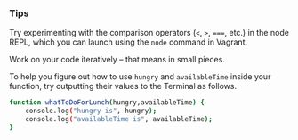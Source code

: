### Tips
Try experimenting with the comparison operators (`<`, `>`, `===`, etc.) in the node REPL, which you can launch using the `node` command in Vagrant.

Work on your code iteratively – that means in small pieces. 

To help you figure out how to use `hungry` and `availableTime` inside your function, try outputting their values to the Terminal as follows.

```bash
function whatToDoForLunch(hungry,availableTime) {
    console.log("hungry is", hungry);
    console.log("availableTime is", availableTime);
}
```